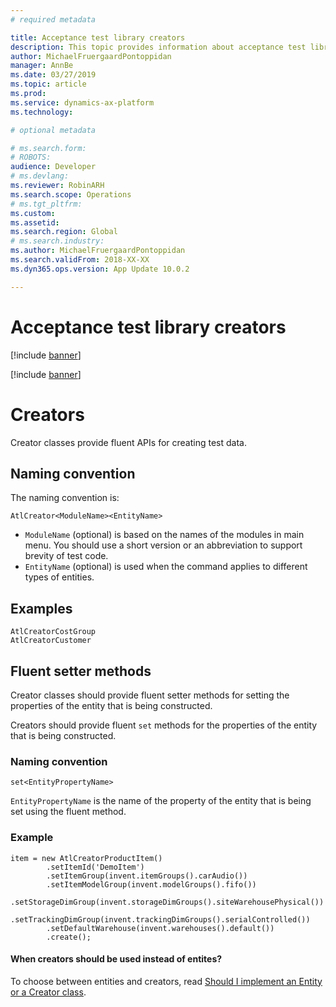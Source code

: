 ```yaml
---
# required metadata

title: Acceptance test library creators
description: This topic provides information about acceptance test library creators.
author: MichaelFruergaardPontoppidan
manager: AnnBe
ms.date: 03/27/2019
ms.topic: article
ms.prod: 
ms.service: dynamics-ax-platform
ms.technology: 

# optional metadata

# ms.search.form: 
# ROBOTS: 
audience: Developer
# ms.devlang: 
ms.reviewer: RobinARH
ms.search.scope: Operations
# ms.tgt_pltfrm: 
ms.custom: 
ms.assetid: 
ms.search.region: Global
# ms.search.industry: 
ms.author: MichaelFruergaardPontoppidan
ms.search.validFrom: 2018-XX-XX
ms.dyn365.ops.version: App Update 10.0.2

---
```


# Acceptance test library creators

[!include [banner](../includes/banner.md)]

[!include [banner](../includes/preview-banner.md)]

# Creators
Creator classes provide fluent APIs for creating test data. 

## Naming convention
The naming convention is:

```AtlCreator<ModuleName><EntityName>```

+ `ModuleName` (optional) is based on the names of the modules in main menu. You should use a short version or an abbreviation to support brevity of test code.
+ `EntityName` (optional) is used when the command applies to different types of entities.

## Examples
```
AtlCreatorCostGroup
AtlCreatorCustomer
```

## Fluent setter methods
Creator classes should provide fluent setter methods for setting the properties of the entity that is being constructed.

Creators should provide fluent `set` methods for the properties of the entity that is being constructed.

### Naming convention
```set<EntityPropertyName>```

`EntityPropertyName` is the name of the property of the entity that is being set using the fluent method.

### Example
```
item = new AtlCreatorProductItem()
        .setItemId('DemoItem')
        .setItemGroup(invent.itemGroups().carAudio())
        .setItemModelGroup(invent.modelGroups().fifo())                           
        .setStorageDimGroup(invent.storageDimGroups().siteWarehousePhysical())
        .setTrackingDimGroup(invent.trackingDimGroups().serialControlled())
        .setDefaultWarehouse(invent.warehouses().default())
        .create();

```

#### When creators should be used instead of entites?
To choose between entities and creators, read [Should I implement an Entity or a Creator class](atl-faq#should-i-implement-an-entity-or-a-creator-class).
